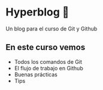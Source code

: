 # Hyperblog 💚
Un blog para el curso de Git y Github

## En este curso vemos
* Todos los comandos de Git
* El flujo de trabajo en Github
* Buenas prácticas
* Tips